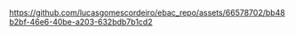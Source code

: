 

https://github.com/lucasgomescordeiro/ebac_repo/assets/66578702/bb48b2bf-46e6-40be-a203-632bdb7b1cd2

